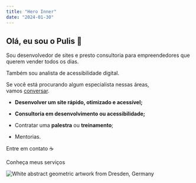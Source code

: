 ```yaml
---
title: "Hero Inner"
date: "2024-01-30"
---
```


## Olá, eu sou o Pulis 👋

Sou desenvolvedor de sites e presto consultoria para empreendedores que querem vender todos os dias.

Também sou analista de acessibilidade digital.

Se você está procurando algum especialista nessas áreas, vamos [conversar](http://contato/).

- **Desenvolver um site rápido, otimizado e acessível;**

- **Consultoria em desenvolvimento ou acessibilidade;**

- Contratar uma **palestra** ou **treinamento**;

- Mentorias.

Entre em contato ☕

Conheça meus serviços

![White abstract geometric artwork from Dresden, Germany](images/abstract-geometric-art.webp)
